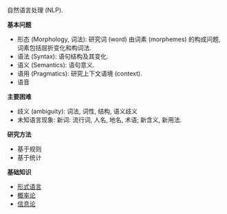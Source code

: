 自然语言处理 (NLP).

**基本问题**
- 形态 (Morphology, 词法): 研究词 (word) 由词素 (morphemes) 的构成问题, 词素包括屈折变化和构词法.
- 语法 (Syntax): 语句结构及其变化.
- 语义 (Semantics): 语句意义.
- 语用 (Pragmatics): 研究上下文语境 (context).
- 语音

**主要困难**
- 歧义 (ambiguity): 词法, 词性, 结构, 语义歧义
- 未知语言现象: 新词: 流行词, 人名, 地名, 术语; 新含义, 新用法.

**研究方法**
- 基于规则
- 基于统计


**基础知识**
- [形式语言](../../Math/计算理论/形式语言.md)
- [概率论](Math/概率论与随机过程/贝叶斯定理.md)
- [信息论](../../Information/信息论/熵.md)
